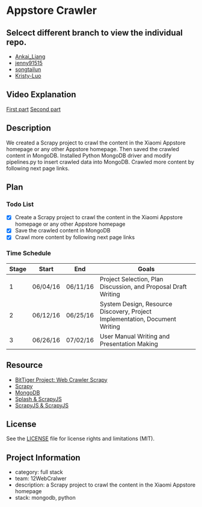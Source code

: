 # Appstore Crawler

## Selcect different branch to view the individual repo.
  - [Ankai_Liang](https://github.com/BitTigerInst/-12WebCralwer/tree/Ankai_Liang)
  - [jenny91515](https://github.com/BitTigerInst/-12WebCralwer/tree/jenny91515)
  - [songtailun](https://github.com/BitTigerInst/-12WebCralwer/tree/songtailun)
  - [Kristy-Luo](https://github.com/BitTigerInst/-12WebCralwer/tree/Kristy-Luo)

## Video Explanation
  [First part](https://www.youtube.com/watch?v=lci558l7cFw)
  [Second part](https://www.youtube.com/watch?v=qdteBkCI1Gg)

## Description
We created a Scrapy project to crawl the content in the Xiaomi Appstore homepage or any other Appstore homepage. Then saved the crawled content in MongoDB. Installed Python MongoDB driver and modify pipelines.py to insert crawled data into MongoDB. Crawled more content by following next page links. 
## Plan

### Todo List
- [x] Create a Scrapy project to crawl the content in the Xiaomi Appstore homepage or any other Appstore homepage
- [x] Save the crawled content in MongoDB
- [x] Crawl more content by following next page links

### Time Schedule


| Stage | Start  | End | Goals |
| ------------- | ------------- | ------------- | ------------- |
| 1 | 06/04/16  | 06/11/16  | Project Selection, Plan Discussion, and Proposal Draft Writing |
| 2 | 06/12/16  | 06/25/16  | System Design, Resource Discovery, Project Implementation, Document Writing  |
| 3 | 06/26/16  | 07/02/16  | User Manual Writing and Presentation Making  |

## Resource
- [BitTiger Project: Web Crawler Scrapy](https://www.bittiger.io/microproject/oYDSG6MSFihpiNJ66)
- [Scrapy](http://scrapy.org)
- [MongoDB](https://www.mongodb.org)
- [Splash & ScrapyJS](https://github.com/scrapinghub/scrapy-splash)
- [ScrapyJS & ScrapyJS](https://blog.scrapinghub.com/2015/03/02/handling-javascript-in-scrapy-with-splash/)

## License
See the [LICENSE](LICENSE.md) file for license rights and limitations (MIT).

## Project Information
- category: full stack
- team: 12WebCralwer
- description: a Scrapy project to crawl the content in the Xiaomi Appstore homepage
- stack: mongodb, python


